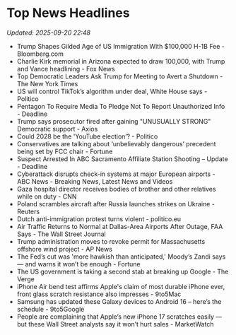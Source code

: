 # Top News Headlines

_Updated: 2025-09-20 22:48_

- Trump Shapes Gilded Age of US Immigration With $100,000 H-1B Fee - Bloomberg.com
- Charlie Kirk memorial in Arizona expected to draw 100,000, with Trump and Vance headlining - Fox News
- Top Democratic Leaders Ask Trump for Meeting to Avert a Shutdown - The New York Times
- US will control TikTok’s algorithm under deal, White House says - Politico
- Pentagon To Require Media To Pledge Not To Report Unauthorized Info - Deadline
- Trump says prosecutor fired after gaining "UNUSUALLY STRONG" Democratic support - Axios
- Could 2028 be the 'YouTube election’? - Politico
- Conservatives are talking about ‘unbelievably dangerous’ precedent being set by FCC chair - Fortune
- Suspect Arrested In ABC Sacramento Affiliate Station Shooting – Update - Deadline
- Cyberattack disrupts check-in systems at major European airports - ABC News - Breaking News, Latest News and Videos
- Gaza hospital director receives bodies of brother and other relatives while on duty - CNN
- Poland scrambles aircraft after Russia launches strikes on Ukraine - Reuters
- Dutch anti-immigration protest turns violent - politico.eu
- Air Traffic Returns to Normal at Dallas-Area Airports After Outage, FAA Says - The Wall Street Journal
- Trump administration moves to revoke permit for Massachusetts offshore wind project - AP News
- The Fed’s cut was 'more hawkish than anticipated,' Moody’s Zandi says — and warns it won’t be enough - Fortune
- The US government is taking a second stab at breaking up Google - The Verge
- iPhone Air bend test affirms Apple's claim of most durable iPhone ever, front glass scratch resistance also impresses - 9to5Mac
- Samsung has updated these Galaxy devices to Android 16 – here’s the schedule - 9to5Google
- People are complaining that Apple’s new iPhone 17 scratches easily — but these Wall Street analysts say it won’t hurt sales - MarketWatch